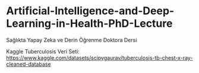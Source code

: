 # Artificial-Intelligence-and-Deep-Learning-in-Health-PhD-Lecture
Sağlıkta Yapay Zeka ve Derin Öğrenme Doktora Dersi

Kaggle Tuberculosis Veri Seti: https://www.kaggle.com/datasets/scipygaurav/tuberculosis-tb-chest-x-ray-cleaned-database
